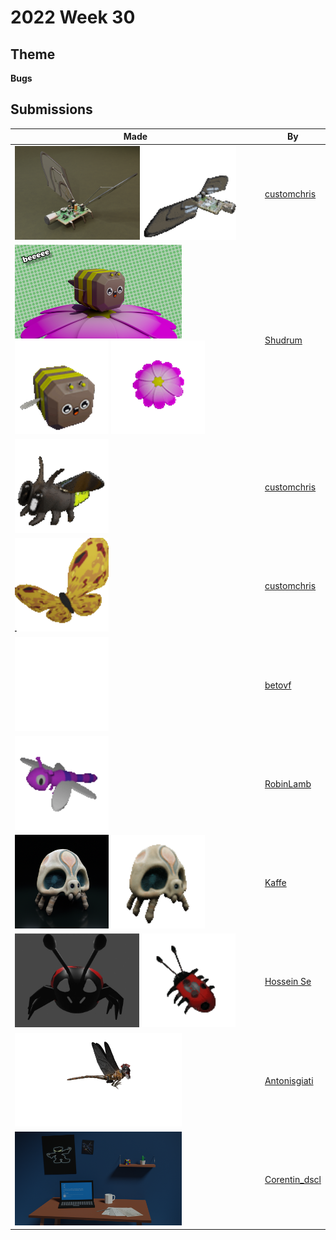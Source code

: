 # 2022 Week 30


## Theme

**Bugs**


## Submissions

| Made | By |
|------|----|
| <img src="./customchris/SpyBugBug.png" height="150" /> <img src="./customchris/6nu9gy.gif" height="150" /> | [customchris](./customchris/) |
| <img src="./Shudrum/Bee.png" height="150" /> <img src="./Shudrum/Bee.gif" height="150" /> <img src="./Shudrum/Flower.gif" height="150" /> | [Shudrum](./Shudrum/) |
| <img src="./customchris/6o24dm.gif" height="150" /> | [customchris](./customchris/) |
| <img src="./customchris/ButterflyGif.gif" height="150" /> | [customchris](./customchris/) |
| <img src="./betovf/ladybug.gif" height="150" /> | [betovf](./betovf/) |
| <img src="./RobinLamb/Dragonfly.gif" height="150" /> | [RobinLamb](./RobinLamb/) |
| <img src="./Kaffe/render_submit.jpg" height="150" /> <img src="./Kaffe/skullbuggif.gif" height="150" /> | [Kaffe](./Kaffe/) |
| <img src="./HosseinSe/WhatsApp Image 2022-07-29 at 10.16.53 PM.jpeg" height="150" /> <img src="./HosseinSe/movie-unscreen.gif" height="150" /> | [Hossein Se](./HosseinSe/) |
| <img src="./Antonisgiati/bug.png" height="150" /> | [Antonisgiati](./Antonisgiati/) |
| <img src="./Corentin_dscl/BUG-BOGUE.png" height="150" /> | [Corentin_dscl](./Corentin_dscl/) |
